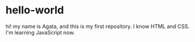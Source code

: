 # hello-world
hi! my name is Agata, and this is my first repository.
I know HTML and CSS. I'm learning JavaScript now.

